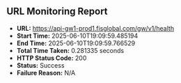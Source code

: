 ## URL Monitoring Report

- **URL:** https://api-gw1-prod1.fisglobal.com/gw/v1/health
- **Start Time:** 2025-06-10T19:09:59.485194
- **End Time:** 2025-06-10T19:09:59.766529
- **Total Time Taken:** 0.281335 seconds
- **HTTP Status Code:** 200
- **Status:** Success
- **Failure Reason:** N/A
